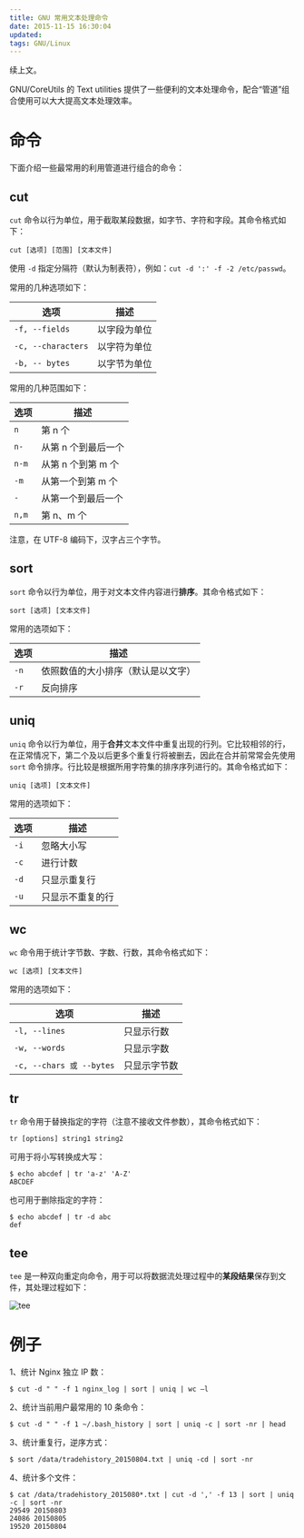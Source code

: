 ```yaml
---
title: GNU 常用文本处理命令
date: 2015-11-15 16:30:04
updated:
tags: GNU/Linux
---
```


续上文。

GNU/CoreUtils 的 Text utilities 提供了一些便利的文本处理命令，配合“管道”组合使用可以大大提高文本处理效率。

# 命令

下面介绍一些最常用的利用管道进行组合的命令：

## cut

`cut` 命令以行为单位，用于截取某段数据，如字节、字符和字段。其命令格式如下：

```
cut [选项] [范围] [文本文件]
```

使用 `-d` 指定分隔符（默认为制表符），例如：`cut -d ':' -f -2 /etc/passwd`。

常用的几种选项如下：

| 选项                 | 描述     |
| ------------------ | ------ |
| `-f, --fields`     | 以字段为单位 |
| `-c, --characters` | 以字符为单位 |
| `-b, -- bytes`     | 以字节为单位 |

常用的几种范围如下：

| 选项    | 描述           |
| ----- | ------------ |
| `n`   | 第 n 个        |
| `n-`  | 从第 n 个到最后一个  |
| `n-m` | 从第 n 个到第 m 个 |
| `-m`  | 从第一个到第 m 个   |
| `-`   | 从第一个到最后一个    |
| `n,m` | 第 n、m 个      |

注意，在 UTF-8 编码下，汉字占三个字节。

## sort

`sort` 命令以行为单位，用于对文本文件内容进行**排序**。其命令格式如下：

```
sort [选项] [文本文件]
```

常用的选项如下：

| 选项   | 描述                |
| ---- | ----------------- |
| `-n` | 依照数值的大小排序（默认是以文字） |
| `-r` | 反向排序              |

## uniq

`uniq` 命令以行为单位，用于**合并**文本文件中重复出现的行列。它比较相邻的行，在正常情况下，第二个及以后更多个重复行将被删去，因此在合并前常常会先使用 `sort` 命令排序。行比较是根据所用字符集的排序序列进行的。其命令格式如下：

```
uniq [选项] [文本文件]
```

常用的选项如下：

| 选项   | 描述       |
| ---- | -------- |
| `-i` | 忽略大小写    |
| `-c` | 进行计数     |
| `-d` | 只显示重复行   |
| `-u` | 只显示不重复的行 |

## wc

`wc` 命令用于统计字节数、字数、行数，其命令格式如下：

```
wc [选项] [文本文件]
```

常用的选项如下：

| 选项                      | 描述     |
| ----------------------- | ------ |
| `-l, --lines`           | 只显示行数  |
| `-w, --words`           | 只显示字数  |
| `-c, --chars 或 --bytes` | 只显示字节数 |

## tr

`tr` 命令用于替换指定的字符（注意不接收文件参数），其命令格式如下：

```
tr [options] string1 string2
```

可用于将小写转换成大写：

```
$ echo abcdef | tr 'a-z' 'A-Z'
ABCDEF
```

也可用于删除指定的字符：

```
$ echo abcdef | tr -d abc 
def
```

## tee

`tee` 是一种双向重定向命令，用于可以将数据流处理过程中的**某段结果**保存到文件，其处理过程如下：

![tee](/img/gnu-text-utilities/tee.png)

# 例子

1、统计 Nginx 独立 IP 数：

```
$ cut -d " " -f 1 nginx_log | sort | uniq | wc –l
```

2、统计当前用户最常用的 10 条命令：

```
$ cut -d " " -f 1 ~/.bash_history | sort | uniq -c | sort -nr | head
```

3、统计重复行，逆序方式：

```
$ sort /data/tradehistory_20150804.txt | uniq -cd | sort -nr
```

4、统计多个文件：

```
$ cat /data/tradehistory_2015080*.txt | cut -d ',' -f 13 | sort | uniq -c | sort -nr
29549 20150803
24086 20150805
19520 20150804
```